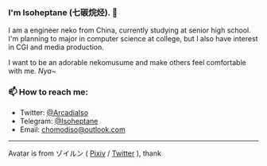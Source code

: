 ### I'm Isoheptane (七碳烷烃). 👋
I am a engineer neko from China, currently studying at senior high school. I'm planning to major in computer science at college, but I also have interest in CGI and media production.

I want to be an adorable nekomusume and make others feel comfortable with me. *Nya~*

### 📫 How to reach me:
- Twitter: [@ArcadiaIso](https://twitter.com/ArcadiaIso)
- Telegram: [@Isoheptane](https://t.me/Isoheptane)
- Email: <chomodiso@outlook.com>  

---

Avatar is from ゾイルン ( [Pixiv](https://www.pixiv.net/users/2882559) / [Twitter](https://twitter.com/Zoirun) ), thank 
